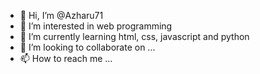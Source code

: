 - 👋 Hi, I’m @Azharu71
- 👀 I’m interested in web programming
- 🌱 I’m currently learning html, css, javascript and python
- 💞️ I’m looking to collaborate on ...
- 📫 How to reach me ...

<!---
Azharu71/Azharu71 is a ✨ special ✨ repository because its `README.md` (this file) appears on your GitHub profile.
You can click the Preview link to take a look at your changes.
--->
